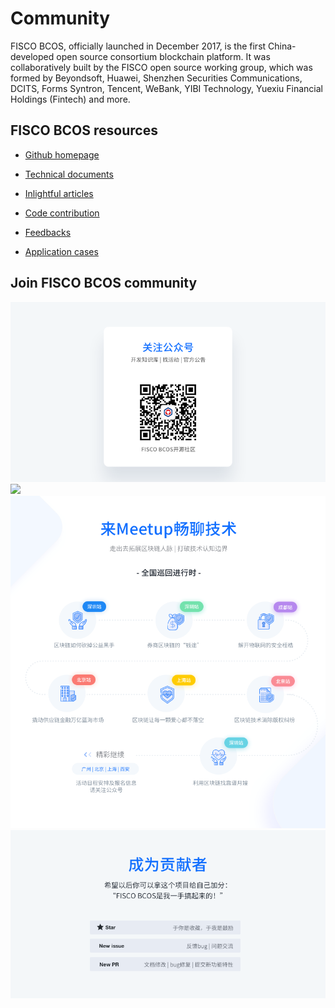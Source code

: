 # Community

FISCO BCOS, officially launched in December 2017, is the first China-developed open source consortium blockchain platform. It was collaboratively built by the FISCO open source working group, which was formed by Beyondsoft, Huawei, Shenzhen Securities Communications, DCITS, Forms Syntron, Tencent, WeBank, YIBI Technology, Yuexiu Financial Holdings (Fintech) and more.

## FISCO BCOS resources

- [Github homepage](https://github.com/FISCO-BCOS/FISCO-BCOS/tree/master-2.0)  
- [Technical documents](https://fisco-bcos-documentation.readthedocs.io)

- [Inlightful articles](http://mp.weixin.qq.com/mp/homepage?__biz=MzA3MTI5Njg4Mw==&hid=2&sn=4f6d7251fbc4a73ed600e1d6fd61efc1&scene=18#wechat_redirect) 
- [Code contribution](https://mp.weixin.qq.com/s/_w_auH8X4SQQWO3lhfNrbQ)
- [Feedbacks](https://github.com/FISCO-BCOS/FISCO-BCOS/issues)
- [Application cases](https://mp.weixin.qq.com/s/cUjuWf1eGMbG3AFq60CBUA)

## Join FISCO BCOS community

<a name="QR"></a>
![](../images/community/qr_code1.png)
![](../images/community/qr_code2.1.png)
![](../images/community/changeable_body.png)
![](../images/community/tailer.png)
